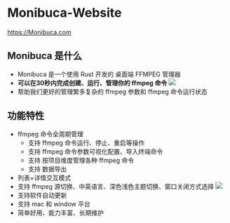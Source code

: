 # Monibuca-Website

https://Monibuca.com

## Monibuca 是什么

- Monibuca 是一个使用 Rust 开发的 桌面端 FFMPEG 管理器
- **可以在30秒内完成创建、运行、管理你的 ffmpeg 命令**
![](./public/quick.gif)
- 帮助我们更好的管理繁多复杂的 ffmpeg 参数和 ffmpeg 命令运行状态

## 功能特性

- ffmpeg 命令全周期管理
  - 支持 ffmpeg 命令运行、停止、重启等操作
  - 支持 ffmpeg 命令参数可视化配置、导入终端命令
  - 支持 按项目维度管理各种 ffmpeg 命令
  - 支持 数据导出
- 列表+详情交互模式
- 支持 ffmpeg 源切换、中英语言、深色浅色主题切换、窗口关闭方式选择
![](./public/config.gif)
- 支持软件自动更新
- 支持 mac 和 window 平台
- 简单好用、能力丰富、长期维护
